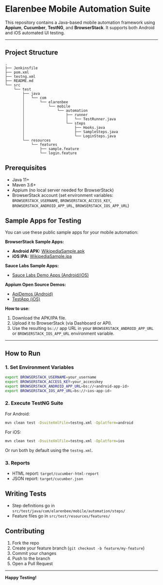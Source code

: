 # Elarenbee Mobile Automation Suite

This repository contains a Java-based mobile automation framework using **Appium**, **Cucumber**, **TestNG**, and **BrowserStack**. It supports both Android and iOS automated UI testing.

---

## Project Structure

```
.
├── Jenkinsfile
├── pom.xml
├── testng.xml
├── README.md
└── src
    └── test
        ├── java
        │   └── com
        │       └── elarenbee
        │           └── mobile
        │               └── automation
        │                   ├── runner
        │                   │   └── TestRunner.java
        │                   └── steps
        │                       ├── Hooks.java
        │                       ├── SampleSteps.java
        │                       └── LoginSteps.java
        └── resources
            └── features
                ├── sample.feature
                └── login.feature
```

## Prerequisites

- Java 11+
- Maven 3.6+
- Appium (no local server needed for BrowserStack)
- BrowserStack account (set environment variables: `BROWSERSTACK_USERNAME`, `BROWSERSTACK_ACCESS_KEY`, `BROWSERSTACK_ANDROID_APP_URL`, `BROWSERSTACK_IOS_APP_URL`)

## Sample Apps for Testing

You can use these public sample apps for your mobile automation:

**BrowserStack Sample Apps:**

- **Android APK:** [WikipediaSample.apk](https://www.browserstack.com/app-automate/sample-apps/android/WikipediaSample.apk)
- **iOS IPA:** [WikipediaSample.ipa](https://www.browserstack.com/app-automate/sample-apps/ios/WikipediaSample.ipa)

**Sauce Labs Sample Apps:**

- [Sauce Labs Demo Apps (Android/iOS)](https://github.com/saucelabs/sample-app-mobile/releases)

**Appium Open Source Demos:**

- [ApiDemos (Android)](https://github.com/appium/sample-code/tree/master/sample-code/apps)
- [TestApp (iOS)](https://github.com/appium/sample-code/tree/master/sample-code/apps)

**How to use:**
1. Download the APK/IPA file.
2. Upload it to BrowserStack (via Dashboard or API).
3. Use the resulting `bs://` app URL in your `BROWSERSTACK_ANDROID_APP_URL` or `BROWSERSTACK_IOS_APP_URL` environment variable.

---

## How to Run

### 1. Set Environment Variables

```sh
export BROWSERSTACK_USERNAME=your_username
export BROWSERSTACK_ACCESS_KEY=your_accesskey
export BROWSERSTACK_ANDROID_APP_URL=bs://<android-app-id>
export BROWSERSTACK_IOS_APP_URL=bs://<ios-app-id>
```

### 2. Execute TestNG Suite

For Android:
```sh
mvn clean test -DsuiteXmlFile=testng.xml -Dplatform=android
```

For iOS:
```sh
mvn clean test -DsuiteXmlFile=testng.xml -Dplatform=ios
```

Or run both by default using the `testng.xml`.

### 3. Reports

- HTML report: `target/cucumber-html-report`
- JSON report: `target/cucumber.json`

## Writing Tests

- Step definitions go in `src/test/java/com/elarenbee/mobile/automation/steps/`
- Feature files go in `src/test/resources/features/`

## Contributing

1. Fork the repo
2. Create your feature branch (`git checkout -b feature/my-feature`)
3. Commit your changes
4. Push to the branch
5. Open a Pull Request

---

**Happy Testing!**
